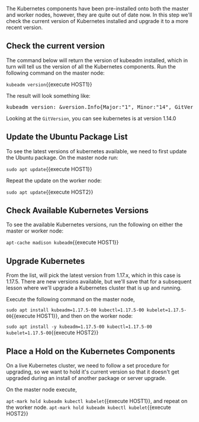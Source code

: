 The Kubernetes components have been pre-installed onto both the master and worker nodes, however, they are quite out of date now.  In this step we'll check the current version of Kubernetes installed and upgrade it to a more recent version.

## Check the current version
 The command below will return the version of kubeadm installed, which in turn will tell us the version of all the Kubernetes components.  Run the following command on the master node:

 `kubeadm version`{{execute HOST1}}

 The result will look something like:

 <pre>kubeadm version: &version.Info{Major:"1", Minor:"14", GitVersion:"v1.14.0", GitCommit:"641856db18352033a0d96dbc99153fa3b27298e5", GitTreeState:"clean", BuildDate:"2019-03-25T15:51:21Z", GoVersion:"go1.12.1", Compiler:"gc", Platform:"linux/amd64"}</pre>

 Looking at the `GitVersion`, you can see kubernetes is at version 1.14.0

## Update the Ubuntu Package List
To see the latest versions of kubernetes available, we need to first update the Ubuntu package.  On the master node run:

`sudo apt update`{{execute HOST1}}

Repeat the update on the worker node:

`sudo apt update`{{execute HOST2}}

## Check Available Kubernetes Versions
To see the available Kubernetes versions, run the following on either the master or worker node:

`apt-cache madison kubeadm`{{execute HOST1}}

## Upgrade Kubernetes
From the list, will pick the latest version from 1.17.x, which in this case is 1.17.5.  There are new versions available, but we'll save that for a subsequent lesson where we'll upgrade a Kubernetes cluster that is up and running.

Execute the following command on the master node,

`sudo apt install kubeadm=1.17.5-00 kubectl=1.17.5-00 kubelet=1.17.5-00`{{execute HOST1}}, and then on the worker node:

`sudo apt install -y kubeadm=1.17.5-00 kubectl=1.17.5-00 kubelet=1.17.5-00`{{execute HOST2}}

## Place a Hold on the Kubernetes Components
On a live Kubernetes cluster, we need to follow a set procedure for upgrading, so we want to hold it's current version so that it doesn't get upgraded during an install of another package or server upgrade.

On the master node execute,

`apt-mark hold kubeadm kubectl kubelet`{{execute HOST1}}, and repeat on the worker node.
`apt-mark hold kubeadm kubectl kubelet`{{execute HOST2}}